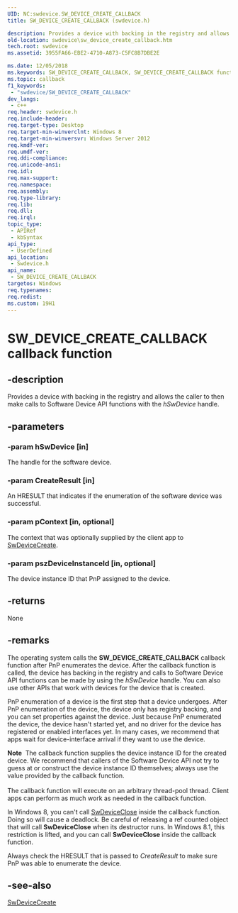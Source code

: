 ```yaml
---
UID: NC:swdevice.SW_DEVICE_CREATE_CALLBACK
title: SW_DEVICE_CREATE_CALLBACK (swdevice.h)

description: Provides a device with backing in the registry and allows the caller to then make calls to Software Device API functions with the hSwDevice handle.
old-location: swdevice\sw_device_create_callback.htm
tech.root: swdevice
ms.assetid: 3955FA66-EBE2-4710-A873-C5FC8B7DBE2E

ms.date: 12/05/2018
ms.keywords: SW_DEVICE_CREATE_CALLBACK, SW_DEVICE_CREATE_CALLBACK function, SW_DEVICE_CREATE_CALLBACK function pointer, swdevice.sw_device_create_callback, swdevice/SW_DEVICE_CREATE_CALLBACK
ms.topic: callback
f1_keywords: 
 - "swdevice/SW_DEVICE_CREATE_CALLBACK"
dev_langs:
 - c++
req.header: swdevice.h
req.include-header: 
req.target-type: Desktop
req.target-min-winverclnt: Windows 8
req.target-min-winversvr: Windows Server 2012
req.kmdf-ver: 
req.umdf-ver: 
req.ddi-compliance: 
req.unicode-ansi: 
req.idl: 
req.max-support: 
req.namespace: 
req.assembly: 
req.type-library: 
req.lib: 
req.dll: 
req.irql: 
topic_type:
 - APIRef
 - kbSyntax
api_type:
 - UserDefined
api_location:
 - Swdevice.h
api_name:
 - SW_DEVICE_CREATE_CALLBACK
targetos: Windows
req.typenames: 
req.redist: 
ms.custom: 19H1
---
```


# SW_DEVICE_CREATE_CALLBACK callback function


## -description


Provides a device with backing in the registry and allows the caller to then make calls to Software Device API functions with the <i>hSwDevice</i> handle.


## -parameters




### -param hSwDevice [in]

The handle for the software device.


### -param CreateResult [in]

An HRESULT that indicates if the enumeration of the software device was successful.


### -param pContext [in, optional]

The context that was optionally supplied by the client app to <a href="https://docs.microsoft.com/windows/desktop/api/swdevice/nf-swdevice-swdevicecreate">SwDeviceCreate</a>. 


### -param pszDeviceInstanceId [in, optional]

The device instance ID that PnP assigned to the device.


## -returns



None




## -remarks



The operating system calls the <b>SW_DEVICE_CREATE_CALLBACK</b> callback function after PnP enumerates the device.  After the callback function is called, the device has backing in the registry and calls to Software Device API functions can be made by using the <i>hSwDevice</i> handle.  You can also use other APIs that work with devices for the device that is created.  

PnP enumeration of a device is the first step that a device undergoes.  After PnP enumeration of the device, the device only has registry backing, and you can set properties against the device. Just because PnP enumerated the device, the device hasn't started yet, and no driver for the device has registered or enabled interfaces yet.  In many cases, we recommend that apps wait for device-interface arrival if they want to use the device.


<div class="alert"><b>Note</b>  The callback function supplies the device instance ID for the created device. We recommend that callers of the Software Device API not try to guess at or construct the device instance ID themselves; always use the value provided by the callback function.</div>
<div> </div>
The callback function will execute on an arbitrary thread-pool thread.  Client apps can perform as much work as needed in the callback function.

In Windows 8, you can't call <a href="https://docs.microsoft.com/windows/desktop/api/swdevice/nf-swdevice-swdeviceclose">SwDeviceClose</a> inside the callback function.  Doing so will cause a deadlock.  Be careful of releasing a ref counted object that will call <b>SwDeviceClose</b> when its destructor runs.  In Windows 8.1, this restriction is lifted, and you can call <b>SwDeviceClose</b> inside the callback function.

Always check the HRESULT that is passed to <i>CreateResult</i> to make sure PnP was able to enumerate the device.




## -see-also




<a href="https://docs.microsoft.com/windows/desktop/api/swdevice/nf-swdevice-swdevicecreate">SwDeviceCreate</a>
 

 

